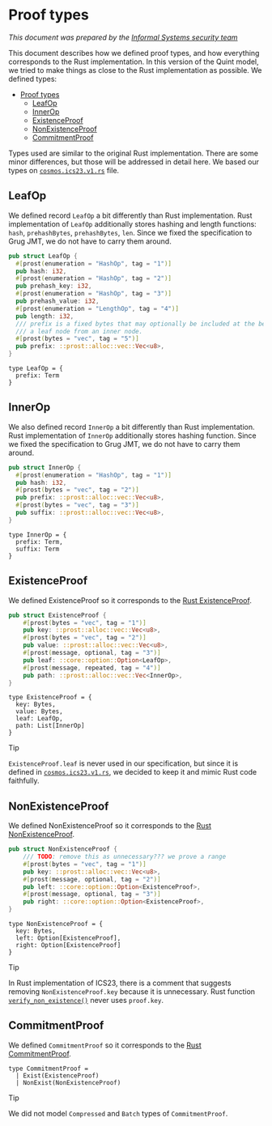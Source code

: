 # Proof types

*This document was prepared by the [Informal Systems security team](https://informal.systems/security)*

This document describes how we defined proof types, and how everything corresponds to the Rust implementation. In this version of the Quint model, we tried to make things as close to the Rust implementation as possible. We defined types:

- [Proof types](#proof-types)
  - [LeafOp](#leafop)
  - [InnerOp](#innerop)
  - [ExistenceProof](#existenceproof)
  - [NonExistenceProof](#nonexistenceproof)
  - [CommitmentProof](#commitmentproof)

Types used are similar to the original Rust implementation. There are some minor differences, but those will be addressed in detail here. We based our types on [`cosmos.ics23.v1.rs`](https://github.com/cosmos/ics23/blob/master/rust/src/cosmos.ics23.v1.rs) file.

<!-- Boilerplate: tangled from comment to avoid markdown rendering
```bluespec quint/proof_types.qnt
// -*- mode: Bluespec; -*-

// Proof-related types to be used in proof construction and proof verification
//
// Josef Widder, Informal Systems, 2024
// Aleksandar Ignjatijevic, Informal Systems, 2024
// Gabriela Moreira, Informal Systems, 2024

module proof_types {
  import basicSpells.* from "./spells/basicSpells"
  import hashes.* from "./hashes"

  <<<definitions>>>
}
```
-->
## LeafOp

We defined record `LeafOp` a bit differently than Rust implementation. Rust implementation of `LeafOp` additionally stores hashing and length functions: `hash`, `prehashBytes`, `prehashBytes`, `len`. Since we fixed the specification to Grug JMT, we do not have to carry them around.

```rust
pub struct LeafOp {
  #[prost(enumeration = "HashOp", tag = "1")]
  pub hash: i32,
  #[prost(enumeration = "HashOp", tag = "2")]
  pub prehash_key: i32,
  #[prost(enumeration = "HashOp", tag = "3")]
  pub prehash_value: i32,
  #[prost(enumeration = "LengthOp", tag = "4")]
  pub length: i32,
  /// prefix is a fixed bytes that may optionally be included at the beginning to differentiate
  /// a leaf node from an inner node.
  #[prost(bytes = "vec", tag = "5")]
  pub prefix: ::prost::alloc::vec::Vec<u8>,
}
```

```bluespec "definitions" +=
type LeafOp = {
  prefix: Term
}
```
<!-- Empty line, to be tangled but not rendered
```bluespec "definitions" +=

```
-->
## InnerOp

We also defined record `InnerOp` a bit differently than Rust implementation. Rust implementation of `InnerOp` additionally stores hashing function. Since we fixed the specification to Grug JMT, we do not have to carry them around.

```rust
pub struct InnerOp {
  #[prost(enumeration = "HashOp", tag = "1")]
  pub hash: i32,
  #[prost(bytes = "vec", tag = "2")]
  pub prefix: ::prost::alloc::vec::Vec<u8>,
  #[prost(bytes = "vec", tag = "3")]
  pub suffix: ::prost::alloc::vec::Vec<u8>,
}
```

```bluespec "definitions" +=
type InnerOp = {
  prefix: Term,
  suffix: Term
}
```

<!-- Empty line, to be tangled but not rendered
```bluespec "definitions" +=

/// a proof of existence of (key, value)
```
-->
## ExistenceProof

We defined ExistenceProof so it corresponds to the [Rust ExistenceProof](https://github.com/cosmos/ics23/blob/a31bd4d9ca77beca7218299727db5ad59e65f5b8/rust/src/cosmos.ics23.v1.rs#L24C1-L33C2).

```rust
pub struct ExistenceProof {
    #[prost(bytes = "vec", tag = "1")]
    pub key: ::prost::alloc::vec::Vec<u8>,
    #[prost(bytes = "vec", tag = "2")]
    pub value: ::prost::alloc::vec::Vec<u8>,
    #[prost(message, optional, tag = "3")]
    pub leaf: ::core::option::Option<LeafOp>,
    #[prost(message, repeated, tag = "4")]
    pub path: ::prost::alloc::vec::Vec<InnerOp>,
}
```

```bluespec "definitions" +=
type ExistenceProof = {
  key: Bytes,
  value: Bytes,
  leaf: LeafOp,
  path: List[InnerOp]
}
```

> [!TIP]
> `ExistenceProof.leaf` is never used in our specification, but since it is defined in [`cosmos.ics23.v1.rs`](https://github.com/cosmos/ics23/blob/master/rust/src/cosmos.ics23.v1.rs), we decided to keep it and mimic Rust code faithfully.
<!-- Empty line, to be tangled but not rendered
```bluespec "definitions" +=

/// a proof of non-existence of a key
```
-->
## NonExistenceProof

We defined NonExistenceProof so it corresponds to the [Rust NonExistenceProof](https://github.com/cosmos/ics23/blob/a31bd4d9ca77beca7218299727db5ad59e65f5b8/rust/src/cosmos.ics23.v1.rs#L40C1-L48C2).

```rust
pub struct NonExistenceProof {
    /// TODO: remove this as unnecessary??? we prove a range
    #[prost(bytes = "vec", tag = "1")]
    pub key: ::prost::alloc::vec::Vec<u8>,
    #[prost(message, optional, tag = "2")]
    pub left: ::core::option::Option<ExistenceProof>,
    #[prost(message, optional, tag = "3")]
    pub right: ::core::option::Option<ExistenceProof>,
}
```

```bluespec "definitions" +=
type NonExistenceProof = {
  key: Bytes,
  left: Option[ExistenceProof],
  right: Option[ExistenceProof]
}
```

> [!TIP]
> In Rust implementation of ICS23, there is a comment that suggests removing `NonExistenceProof.key` because it is unnecessary. Rust function [`verify_non_existence()`](https://github.com/cosmos/ics23/blob/a31bd4d9ca77beca7218299727db5ad59e65f5b8/rust/src/verify.rs#L34) never uses `proof.key`.

<!-- Empty line, to be tangled but not rendered
```bluespec "definitions" +=

```
-->
## CommitmentProof

We defined `CommitmentProof` so it corresponds to the [Rust CommitmentProof](https://github.com/cosmos/ics23/blob/a31bd4d9ca77beca7218299727db5ad59e65f5b8/rust/src/cosmos.ics23.v1.rs#L58-L71).

```bluespec "definitions" +=
type CommitmentProof =
  | Exist(ExistenceProof)
  | NonExist(NonExistenceProof)
```

> [!TIP]
> We did not model `Compressed` and `Batch` types of `CommitmentProof`.
